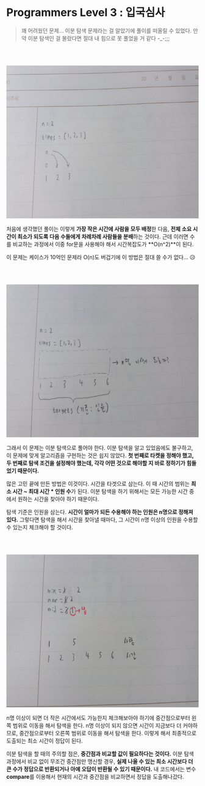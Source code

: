 # Programmers Level 3 : 입국심사

> 꽤 어려웠던 문제... 이분 탐색 문제라는 걸 알았기에 풀이를 떠올릴 수 있었다. 만약 이분 탐색인 걸 몰랐다면 절대 내 힘으로 못 풀었을 거 같다 -_-;;;

<br>

<br>

<p align="center">
  <img src="README.assets/KakaoTalk_20210709_213624807.jpg" width="750" height="400">
</p>



처음에 생각했던 풀이는 이렇게 **가장 작은 시간에 사람을 모두 배정**한 다음, **전체 소요 시간이 최소가 되도록 다음 수들에게 차례차례 사람들을 분배**하는 것이다. 근데 이러면 수를 비교하는 과정에서 이중 for문을 사용해야 해서 시간복잡도가 **O(n^2)**이 된다.

이 문제는 케이스가 10억인 문제라 O(n)도 버겁기에 이 방법은 절대 쓸 수가 없다... 😥

<br>

<br>

<p align="center">
  <img src="README.assets/KakaoTalk_20210709_213624807_01.jpg" width="750" height="400">
</p>



그래서 이 문제는 이분 탐색으로 풀어야 한다. 이분 탐색을 알고 있었음에도 불구하고, 이 문제에 맞게 알고리즘을 구현하는 것은 쉽지 않았다. **첫 번째로 타켓을 정해야 했고, 두 번째로 탐색 조건을 설정해야 했는데, 각각 어떤 것으로 해야할 지 바로 정하기가 힘들었기 때문이다.**

많은 고민 끝에 만든 방법은 이것이다. 시간을 타겟으로 삼는다. 이 때 시간의 범위는 **최소 시간 ~ 최대 시간 \* 인원 수**가 된다. 이분 탐색을 하기 위해서는 모든 가능한 시간 중에서 원하는 시간을 찾아야 하기 때문이다.

탐색 기준은 인원을 삼는다. **시간이 얼마가 되든 수용해야 하는 인원은 n명으로 정해져 있다.** 그렇다면 탐색을 해서 시간을 찾아낼 때마다, 그 시간이 n명 이상의 인원을 수용할 수 있는지 체크해야 할 것이다.

<br>

<br>

<p align="center">
  <img src="README.assets/KakaoTalk_20210709_213624807_02.jpg" width="750" height="400">
</p>



n명 이상이 되면 더 작은 시간에서도 가능한지 체크해보아야 하기에 중간점으로부터 왼쪽 범위로 이동을 해서 탐색을 한다. n명 이상이 되지 않으면 시간이 지금보다 더 커야하므로, 중간점으로부터 오른쪽 범위로 이동을 해서 탐색을 한다. 이렇게 해서 최종적으로 도출되는 최소 시간이 정답이 된다.

이분 탐색을 할 때의 주의할 점은, **중간점과 비교할 값이 필요하다는 것이다.** 이분 탐색 과정에서 비교 없이 무조건 중간점만 맹신할 경우, **실제 나올 수 있는 최소 시간보다 더 큰 수가 정답으로 반환되거나 아예 오답이 반환될 수 있기 때문이다.** 내 코드에서는 변수 **compare**를 이용해서 현재의 시간과 중간점을 비교하면서 정답을 도출해나갔다.
